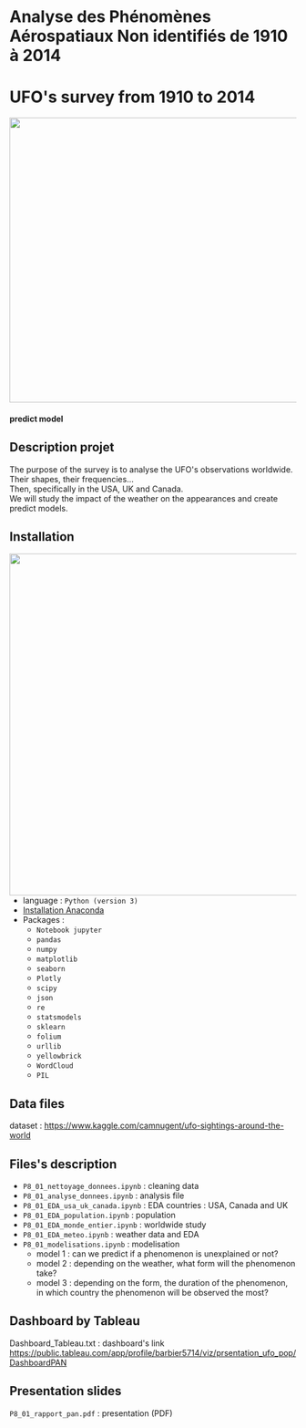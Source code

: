 # Analyse des Phénomènes Aérospatiaux Non identifiés de 1910 à 2014
# UFO's survey from 1910 to 2014
<img src="https://user-images.githubusercontent.com/47240631/153920528-64d24e6f-c388-4487-9c94-e26dffdf981a.jpg" width=1000 height=500>
 
#### predict model
## Description projet
The purpose of the survey is to analyse the UFO's observations worldwide. Their shapes, their frequencies...  
Then, specifically in the USA, UK and Canada.  
We will study the impact of the weather on the appearances and create predict models.

## Installation

<img align="right" width="600" height="600" src="https://user-images.githubusercontent.com/47240631/153925191-a172c8ae-c1ed-4dbd-b2a2-1e6b1b78cbb6.png">

- language : `Python (version 3)`
- [Installation Anaconda](https://www.anaconda.com/products/individual)
- Packages :   
  - `Notebook jupyter`
  - `pandas`
  - `numpy`
  - `matplotlib`
  - `seaborn`
  - `Plotly`
  - `scipy`
  - `json`
  - `re`
  - `statsmodels`
  - `sklearn`
  - `folium`
  - `urllib`
  - `yellowbrick`
  - `WordCloud`
  - `PIL`

## Data files
dataset :  https://www.kaggle.com/camnugent/ufo-sightings-around-the-world

## Files's description
- `P8_01_nettoyage_donnees.ipynb` : cleaning data 
- `P8_01_analyse_donnees.ipynb` : analysis file
- `P8_01_EDA_usa_uk_canada.ipynb` : EDA countries : USA, Canada and UK
- `P8_01_EDA_population.ipynb` : population
- `P8_01_EDA_monde_entier.ipynb` : worldwide study
- `P8_01_EDA_meteo.ipynb` : weather data and EDA
- `P8_01_modelisations.ipynb` : modelisation 
    - model 1 : can we predict if a phenomenon is unexplained or not?
    - model 2 : depending on the weather, what form will the phenomenon take?
    - model 3 : depending on the form, the duration of the phenomenon, in which country the phenomenon will be observed the most?

## Dashboard by Tableau
Dashboard_Tableau.txt : dashboard's link  
https://public.tableau.com/app/profile/barbier5714/viz/prsentation_ufo_pop/DashboardPAN

## Presentation slides
`P8_01_rapport_pan.pdf` : presentation (PDF)

